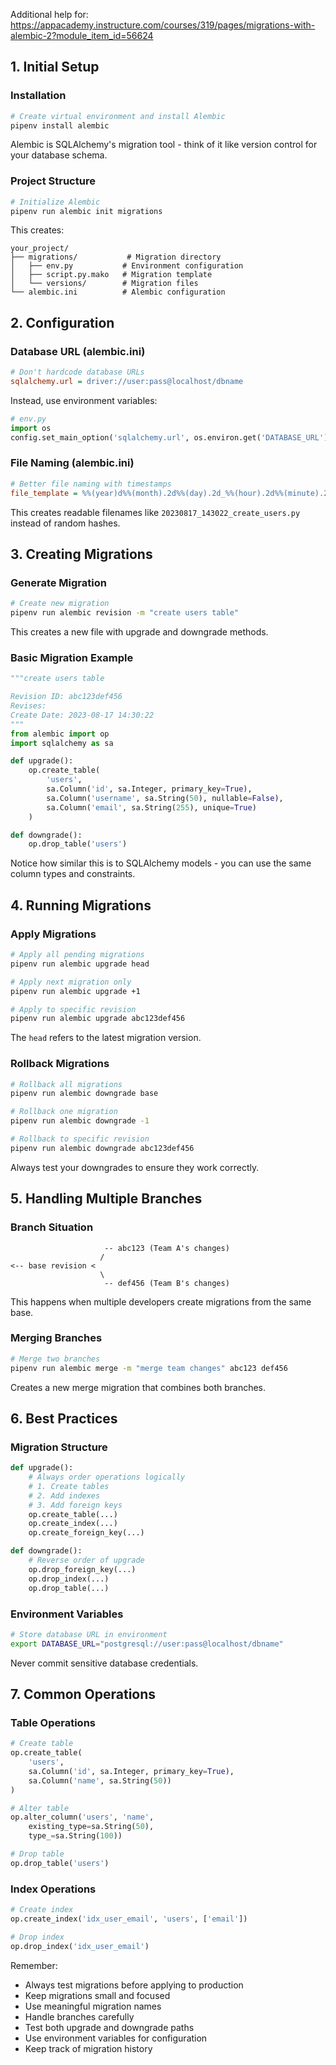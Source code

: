 Additional help for: https://appacademy.instructure.com/courses/319/pages/migrations-with-alembic-2?module_item_id=56624

## 1. Initial Setup

### Installation
```bash
# Create virtual environment and install Alembic
pipenv install alembic
```
Alembic is SQLAlchemy's migration tool - think of it like version control for your database schema.

### Project Structure
```bash
# Initialize Alembic
pipenv run alembic init migrations
```
This creates:
```plaintext
your_project/
├── migrations/           # Migration directory
│   ├── env.py           # Environment configuration
│   ├── script.py.mako   # Migration template
│   └── versions/        # Migration files
└── alembic.ini          # Alembic configuration
```

## 2. Configuration

### Database URL (alembic.ini)
```ini
# Don't hardcode database URLs
sqlalchemy.url = driver://user:pass@localhost/dbname
```
Instead, use environment variables:

```python
# env.py
import os
config.set_main_option('sqlalchemy.url', os.environ.get('DATABASE_URL'))
```

### File Naming (alembic.ini)
```ini
# Better file naming with timestamps
file_template = %%(year)d%%(month).2d%%(day).2d_%%(hour).2d%%(minute).2d%%(second).2d_%%(slug)s
```
This creates readable filenames like `20230817_143022_create_users.py` instead of random hashes.

## 3. Creating Migrations

### Generate Migration
```bash
# Create new migration
pipenv run alembic revision -m "create users table"
```
This creates a new file with upgrade and downgrade methods.

### Basic Migration Example
```python
"""create users table

Revision ID: abc123def456
Revises: 
Create Date: 2023-08-17 14:30:22
"""
from alembic import op
import sqlalchemy as sa

def upgrade():
    op.create_table(
        'users',
        sa.Column('id', sa.Integer, primary_key=True),
        sa.Column('username', sa.String(50), nullable=False),
        sa.Column('email', sa.String(255), unique=True)
    )

def downgrade():
    op.drop_table('users')
```
Notice how similar this is to SQLAlchemy models - you can use the same column types and constraints.

## 4. Running Migrations

### Apply Migrations
```bash
# Apply all pending migrations
pipenv run alembic upgrade head

# Apply next migration only
pipenv run alembic upgrade +1

# Apply to specific revision
pipenv run alembic upgrade abc123def456
```
The `head` refers to the latest migration version.

### Rollback Migrations
```bash
# Rollback all migrations
pipenv run alembic downgrade base

# Rollback one migration
pipenv run alembic downgrade -1

# Rollback to specific revision
pipenv run alembic downgrade abc123def456
```
Always test your downgrades to ensure they work correctly.

## 5. Handling Multiple Branches

### Branch Situation
```plaintext
                     -- abc123 (Team A's changes)
                    /
<-- base revision <
                    \
                     -- def456 (Team B's changes)
```
This happens when multiple developers create migrations from the same base.

### Merging Branches
```bash
# Merge two branches
pipenv run alembic merge -m "merge team changes" abc123 def456
```
Creates a new merge migration that combines both branches.

## 6. Best Practices

### Migration Structure
```python
def upgrade():
    # Always order operations logically
    # 1. Create tables
    # 2. Add indexes
    # 3. Add foreign keys
    op.create_table(...)
    op.create_index(...)
    op.create_foreign_key(...)

def downgrade():
    # Reverse order of upgrade
    op.drop_foreign_key(...)
    op.drop_index(...)
    op.drop_table(...)
```

### Environment Variables
```bash
# Store database URL in environment
export DATABASE_URL="postgresql://user:pass@localhost/dbname"
```
Never commit sensitive database credentials.

## 7. Common Operations

### Table Operations
```python
# Create table
op.create_table(
    'users',
    sa.Column('id', sa.Integer, primary_key=True),
    sa.Column('name', sa.String(50))
)

# Alter table
op.alter_column('users', 'name',
    existing_type=sa.String(50),
    type_=sa.String(100))

# Drop table
op.drop_table('users')
```

### Index Operations
```python
# Create index
op.create_index('idx_user_email', 'users', ['email'])

# Drop index
op.drop_index('idx_user_email')
```

Remember:
- Always test migrations before applying to production
- Keep migrations small and focused
- Use meaningful migration names
- Handle branches carefully
- Test both upgrade and downgrade paths
- Use environment variables for configuration
- Keep track of migration history

